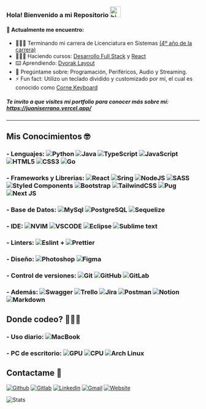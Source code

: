 ### Hola! Bienvenido a mi Repositorio <img src="https://user-images.githubusercontent.com/1303154/88677602-1635ba80-d120-11ea-84d8-d263ba5fc3c0.gif" width="28px" alt="hi">

<!--
**juaniserrano/juaniserrano** is a ✨ _special_ ✨ repository because its `README.md` (this file) appears on your GitHub profile.

Here are some ideas to get you started:

- 🔭 I’m currently working on ...
- 🌱 I’m currently learning ...
- 👯 I’m looking to collaborate on ...
- 🤔 I’m looking for help with ...
- 💬 Ask me about ...
- 📫 How to reach me: ...
- 😄 Pronouns: ...
- ⚡ Fun fact: ...
-->

#### 🌱 Actualmente me encuentro:

- 👨🏻‍🎓 Terminando mi carrera de Licenciatura en Sistemas [(4º año de la carrera)](https://www.ungs.edu.ar/wp-content/uploads/2013/06/Licenciatura-en-Sistemas.pdf)
- 👨🏻‍💻 Haciendo cursos: [Desarrollo Full Stack](https://www.digitalhouse.com/ar/curso/programacion-web-full-stack) y [React](https://www.udemy.com/course/react-guia-definitiva-hooks-router-redux-next-proyectos/)
- ⌨️ Aprendiendo: [Dvorak Layout](https://es.wikipedia.org/wiki/Teclado_Dvorak)
- 💬 Pregúntame sobre: Programación, Periféricos, Audio y Streaming.
- ⚡ Fun fact: Utilizo un teclado dividido y customizado por mí, el cual es conocido como [Corne Keyboard](https://github.com/foostan/crkbd)

##### Te invito a que visites mi portfolio para conocer más sobre mí: https://juaniserrano.vercel.app/

---

## Mis Conocimientos 🤓

### - **Lenguajes:** ![Python](https://img.shields.io/badge/python-3670A0?style=for-the-badge&logo=python&logoColor=ffdd54) ![Java](https://img.shields.io/badge/Java-ED8B00?style=for-the-badge&logo=openjdk&logoColor=white) ![TypeScript](https://img.shields.io/badge/typescript-%23007ACC.svg?style=for-the-badge&logo=typescript&logoColor=white) ![JavaScript](https://img.shields.io/badge/javascript-%23323330.svg?style=for-the-badge&logo=javascript&logoColor=%23F7DF1E) ![HTML5](https://img.shields.io/badge/html5-%23E34F26.svg?style=for-the-badge&logo=html5&logoColor=white) ![CSS3](https://img.shields.io/badge/css3-%231572B6.svg?style=for-the-badge&logo=css3&logoColor=white) ![Go](https://img.shields.io/badge/go-%2300ADD8.svg?style=for-the-badge&logo=go&logoColor=white)

### - **Frameworks y Librerias:** ![React](https://img.shields.io/badge/React-20232A?style=for-the-badge&logo=react&logoColor=61DAFB) ![Sring](https://img.shields.io/badge/Spring-6DB33F?style=for-the-badge&logo=spring&logoColor=white) ![NodeJS](https://img.shields.io/badge/node.js-6DA55F?style=for-the-badge&logo=node.js&logoColor=white) ![SASS](https://img.shields.io/badge/SASS-hotpink.svg?style=for-the-badge&logo=SASS&logoColor=white) ![Styled Components](https://img.shields.io/badge/styled--components-DB7093?style=for-the-badge&logo=styled-components&logoColor=white) ![Bootstrap](https://img.shields.io/badge/bootstrap-%23563D7C.svg?style=for-the-badge&logo=bootstrap&logoColor=white) ![TailwindCSS](https://img.shields.io/badge/tailwindcss-%2338B2AC.svg?style=for-the-badge&logo=tailwind-css&logoColor=white) ![Pug](https://img.shields.io/badge/Pug-FFF?style=for-the-badge&logo=pug&logoColor=A86454) ![Next JS](https://img.shields.io/badge/Next-black?style=for-the-badge&logo=next.js&logoColor=white)

### - **Base de Datos:** ![MySql](https://img.shields.io/badge/MySQL-005C84?style=for-the-badge&logo=mysql&logoColor=white) ![PostgreSQL](https://img.shields.io/badge/PostgreSQL-316192?style=for-the-badge&logo=postgresql&logoColor=white) ![Sequelize](https://img.shields.io/badge/Sequelize-52B0E7?style=for-the-badge&logo=Sequelize&logoColor=white)

### - **IDE:** ![NVIM](https://img.shields.io/badge/NeoVim-%2357A143.svg?&style=for-the-badge&logo=neovim&logoColor=white) ![VSCODE](https://img.shields.io/badge/Visual_Studio_Code-0078D4?style=for-the-badge&logo=visual%20studio%20code&logoColor=white) ![Eclipse](https://img.shields.io/badge/Eclipse-2C2255?style=for-the-badge&logo=eclipse&logoColor=white) ![Sublime text](https://img.shields.io/badge/sublime_text-%23575757.svg?&style=for-the-badge&logo=sublime-text&logoColor=important)

### - **Linters:** ![Eslint](https://img.shields.io/badge/eslint-3A33D1?style=for-the-badge&logo=eslint&logoColor=white) **+** ![Prettier](https://img.shields.io/badge/prettier-1A2C34?style=for-the-badge&logo=prettier&logoColor=F7BA3E)

### - **Diseño:** ![Photoshop](https://img.shields.io/badge/Adobe%20Photoshop-31A8FF?style=for-the-badge&logo=Adobe%20Photoshop&logoColor=black) ![Figma](https://img.shields.io/badge/Figma-F24E1E?style=for-the-badge&logo=figma&logoColor=white)

### - **Control de versiones:** ![Git](https://img.shields.io/badge/git-%23F05033.svg?style=for-the-badge&logo=git&logoColor=white) ![GitHub](https://img.shields.io/badge/github-%23121011.svg?style=for-the-badge&logo=github&logoColor=white) ![GitLab](https://img.shields.io/badge/gitlab-%23181717.svg?style=for-the-badge&logo=gitlab&logoColor=white)

### - **Además:** ![Swagger](https://img.shields.io/badge/-Swagger-%23Clojure?style=for-the-badge&logo=swagger&logoColor=white) ![Trello](https://img.shields.io/badge/Trello-%23026AA7.svg?style=for-the-badge&logo=Trello&logoColor=white) ![Jira](https://img.shields.io/badge/jira-%230A0FFF.svg?style=for-the-badge&logo=jira&logoColor=white) ![Postman](https://img.shields.io/badge/Postman-FF6C37?style=for-the-badge&logo=postman&logoColor=white) ![Notion](https://img.shields.io/badge/Notion-%23000000.svg?style=for-the-badge&logo=notion&logoColor=white) ![Markdown](https://img.shields.io/badge/markdown-%23000000.svg?style=for-the-badge&logo=markdown&logoColor=white)

## Donde codeo? 👨🏻‍💻

### - **Uso diario:** ![MacBook](https://img.shields.io/badge/Apple-MacBook_Pro_M1-333333?style=for-the-badge&logo=apple&logoColor=white)

### - **PC de escritorio:** ![GPU](https://img.shields.io/badge/NVIDIA-RTX_2080-76B900?style=for-the-badge&logo=nvidia&logoColor=white) ![CPU](https://img.shields.io/badge/Intel-Core_i7_9700K-0071C5?style=for-the-badge&logo=intel&logoColor=white) ![Arch Linux](https://img.shields.io/badge/Arch_Linux-1793D1?style=for-the-badge&logo=arch-linux&logoColor=white)

## Contactame 📩

[![Github](https://img.shields.io/badge/GitHub-100000?style=for-the-badge&logo=github&logoColor=white)](https://github.com/juaniserrano) [![Gitlab](https://img.shields.io/badge/GitLab-330F63?style=for-the-badge&logo=gitlab&logoColor=white)](https://gitlab.com/juanserrano) [![Linkedin](https://img.shields.io/badge/LinkedIn-0077B5?style=for-the-badge&logo=linkedin&logoColor=white)](https://www.linkedin.com/in/juan-ignacio-serrano-luna/) [![Gmail](https://img.shields.io/badge/Gmail-D14836?style=for-the-badge&logo=gmail&logoColor=white)](mailto:juanignacioserranoluna@gmail.com) [![Website](https://img.shields.io/badge/website-000000?style=for-the-badge&logo=About.me&logoColor=white)](https://juaniserrano.vercel.app/)

![Stats](https://github-profile-summary-cards.vercel.app/api/cards/profile-details?username=juaniserrano&theme=nord_dark)

